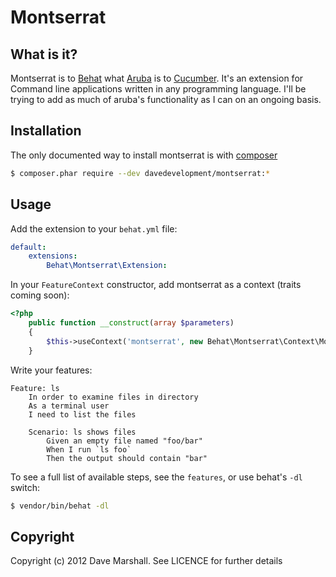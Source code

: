 Montserrat
==========

What is it?
-----------

Montserrat is to [Behat](http://behat.org) what [Aruba](https://github.com/cucumber/aruba) is to [Cucumber](http://cukes.info/). It's an extension for Command
line applications written in any programming language. I'll be trying to add as
much of aruba's functionality as I can on an ongoing basis.

Installation
------------

The only documented way to install montserrat is with
[composer](http://getcomposer.org)

``` bash
$ composer.phar require --dev davedevelopment/montserrat:* 
```

Usage
-----

Add the extension to your `behat.yml` file:

``` yaml
default:
    extensions:
        Behat\Montserrat\Extension:

```

In your `FeatureContext` constructor, add montserrat as a context (traits coming soon):

``` php
<?php
    public function __construct(array $parameters)
    {
        $this->useContext('montserrat', new Behat\Montserrat\Context\MontserratContext());
    }
```

Write your features:

``` gherkin
Feature: ls
    In order to examine files in directory
    As a terminal user
    I need to list the files

    Scenario: ls shows files
        Given an empty file named "foo/bar"
        When I run `ls foo`
        Then the output should contain "bar"
```

To see a full list of available steps, see the `features`, or use behat's `-dl` switch:

``` bash
$ vendor/bin/behat -dl

```

Copyright
---------

Copyright (c) 2012 Dave Marshall. See LICENCE for further details
